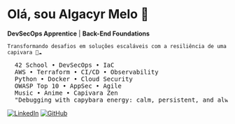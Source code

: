 # Olá, sou Algacyr Melo 👋

**DevSecOps Apprentice** | **Back-End Foundations**

`Transformando desafios em soluções escaláveis com a resiliência de uma capivara 🐾☁️`

<pre>
  42 School • DevSecOps • IaC
  AWS • Terraform • CI/CD • Observability
  Python • Docker • Cloud Security
  OWASP Top 10 • AppSec • Agile
  Music • Anime • Capivara Zen
  "Debugging with capybara energy: calm, persistent, and always floating"
</pre>

[![LinkedIn](https://img.shields.io/badge/-LinkedIn-0077B5?style=flat&logo=linkedin&logoColor=white)](https://www.linkedin.com/in/algacyr-melo/)
[![GitHub](https://img.shields.io/badge/-GitHub-181717?style=flat&logo=github&logoColor=white)](https://github.com/algacyr-melo/algacyr-melo/)
